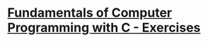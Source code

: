 # <a href="http://www.introprogramming.info/english-intro-csharp-book/read-online/">Fundamentals of Computer Programming with C - Exercises</a>
